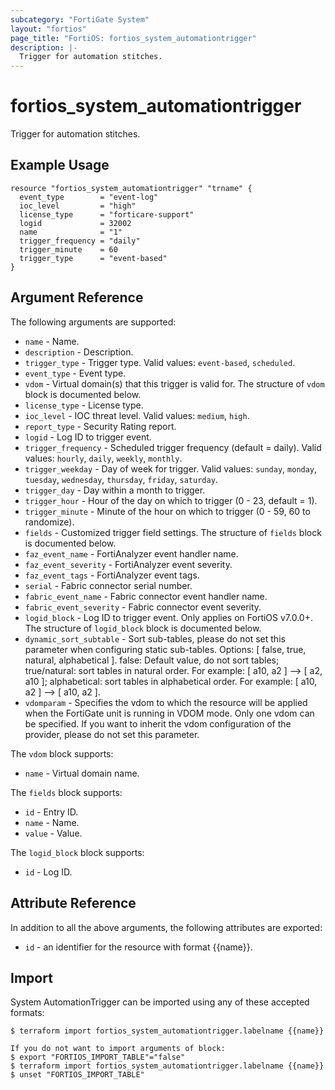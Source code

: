 ```yaml
---
subcategory: "FortiGate System"
layout: "fortios"
page_title: "FortiOS: fortios_system_automationtrigger"
description: |-
  Trigger for automation stitches.
---
```


# fortios_system_automationtrigger
Trigger for automation stitches.

## Example Usage

```hcl
resource "fortios_system_automationtrigger" "trname" {
  event_type        = "event-log"
  ioc_level         = "high"
  license_type      = "forticare-support"
  logid             = 32002
  name              = "1"
  trigger_frequency = "daily"
  trigger_minute    = 60
  trigger_type      = "event-based"
}
```

## Argument Reference

The following arguments are supported:

* `name` - Name.
* `description` - Description.
* `trigger_type` - Trigger type. Valid values: `event-based`, `scheduled`.
* `event_type` - Event type.
* `vdom` - Virtual domain(s) that this trigger is valid for. The structure of `vdom` block is documented below.
* `license_type` - License type.
* `ioc_level` - IOC threat level. Valid values: `medium`, `high`.
* `report_type` - Security Rating report.
* `logid` - Log ID to trigger event.
* `trigger_frequency` - Scheduled trigger frequency (default = daily). Valid values: `hourly`, `daily`, `weekly`, `monthly`.
* `trigger_weekday` - Day of week for trigger. Valid values: `sunday`, `monday`, `tuesday`, `wednesday`, `thursday`, `friday`, `saturday`.
* `trigger_day` - Day within a month to trigger.
* `trigger_hour` - Hour of the day on which to trigger (0 - 23, default = 1).
* `trigger_minute` - Minute of the hour on which to trigger (0 - 59, 60 to randomize).
* `fields` - Customized trigger field settings. The structure of `fields` block is documented below.
* `faz_event_name` - FortiAnalyzer event handler name.
* `faz_event_severity` - FortiAnalyzer event severity.
* `faz_event_tags` - FortiAnalyzer event tags.
* `serial` - Fabric connector serial number.
* `fabric_event_name` - Fabric connector event handler name.
* `fabric_event_severity` - Fabric connector event severity.
* `logid_block` - Log ID to trigger event. Only applies on FortiOS v7.0.0+. The structure of `logid_block` block is documented below.
* `dynamic_sort_subtable` - Sort sub-tables, please do not set this parameter when configuring static sub-tables. Options: [ false, true, natural, alphabetical ]. false: Default value, do not sort tables; true/natural: sort tables in natural order. For example: [ a10, a2 ] --> [ a2, a10 ]; alphabetical: sort tables in alphabetical order. For example: [ a10, a2 ] --> [ a10, a2 ].
* `vdomparam` - Specifies the vdom to which the resource will be applied when the FortiGate unit is running in VDOM mode. Only one vdom can be specified. If you want to inherit the vdom configuration of the provider, please do not set this parameter.

The `vdom` block supports:

* `name` - Virtual domain name.

The `fields` block supports:

* `id` - Entry ID.
* `name` - Name.
* `value` - Value.

The `logid_block` block supports:

* `id` - Log ID.


## Attribute Reference

In addition to all the above arguments, the following attributes are exported:
* `id` - an identifier for the resource with format {{name}}.

## Import

System AutomationTrigger can be imported using any of these accepted formats:
```
$ terraform import fortios_system_automationtrigger.labelname {{name}}

If you do not want to import arguments of block:
$ export "FORTIOS_IMPORT_TABLE"="false"
$ terraform import fortios_system_automationtrigger.labelname {{name}}
$ unset "FORTIOS_IMPORT_TABLE"
```
